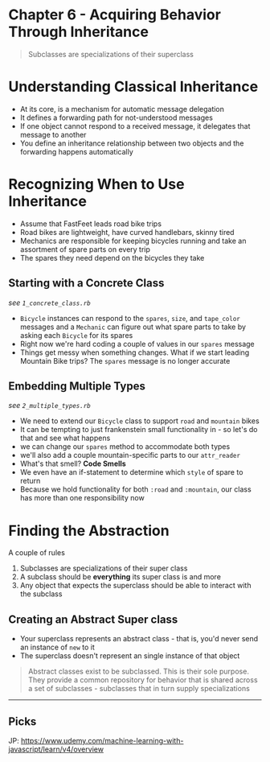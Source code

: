 # Chapter 6 - Acquiring Behavior Through Inheritance

> Subclasses are specializations of their superclass

# Understanding Classical Inheritance

* At its core, is a mechanism for automatic message delegation
* It defines a forwarding path for not-understood messages
* If one object cannot respond to a received message, it delegates that message to another
* You define an inheritance relationship between two objects and the forwarding happens automatically

# Recognizing When to Use Inheritance

* Assume that FastFeet leads road bike trips
* Road bikes are lightweight, have curved handlebars, skinny tired
* Mechanics are responsible for keeping bicycles running and take an assortment of spare parts on every trip
* The spares they need depend on the bicycles they take

## Starting with a Concrete Class

*see `1_concrete_class.rb`*

* `Bicycle` instances can respond to the `spares`, `size`, and `tape_color` messages and a `Mechanic` can figure out what spare parts to take by asking each `Bicycle` for its spares
* Right now we're hard coding a couple of values in our `spares` message
* Things get messy when something changes. What if we start leading Mountain Bike trips? The `spares` message is no longer accurate

## Embedding Multiple Types

*see `2_multiple_types.rb`*

* We need to extend our `Bicycle` class to support `road` and `mountain` bikes
* It can be tempting to just frankenstein small functionality in - so let's do that and see what happens
* we can change our `spares` method to accommodate both types
* we'll also add a couple mountain-specific parts to our `attr_reader`
* What's that smell? **Code Smells**
* We even have an if-statement to determine which `style` of spare to return
* Because we hold functionality for both `:road` and `:mountain`, our class has more than one responsibility now


# Finding the Abstraction

A couple of rules

1. Subclasses are specializations of their super class
2. A subclass should be **everything** its super class is and more
3. Any object that expects the superclass should be able to interact with the subclass


## Creating an Abstract Super class

* Your superclass represents an abstract class - that is, you'd never send an instance of `new` to it
* The superclass doesn't represent an single instance of that object

> Abstract classes exist to be subclassed. This is their sole purpose. They provide a common repository for behavior that is shared across a set of subclasses - subclasses that in turn supply specializations



---

## Picks

JP: https://www.udemy.com/machine-learning-with-javascript/learn/v4/overview
